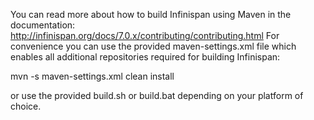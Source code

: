 You can read more about how to build Infinispan using Maven in the documentation: http://infinispan.org/docs/7.0.x/contributing/contributing.html
For convenience you can use the provided maven-settings.xml file which enables all additional repositories required for building Infinispan:

  mvn -s maven-settings.xml clean install
  
or use the provided build.sh or build.bat depending on your platform of choice.

